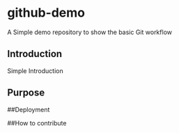 # github-demo
A Simple demo repository to show the basic Git workflow

## Introduction
Simple Introduction


## Purpose

##Deployment

##How to contribute